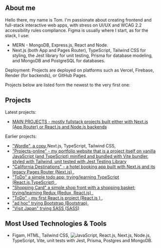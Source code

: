 ## About me
Hello there, my name is Tom. I'm passionate about creating frontend and full-stack interactive web apps, with stress on UI/UX and WCAG 2.2 accessibility rules compliance. Figma is usually where I start, as for the stack, I use:

 - MERN - MongoDB, Express.js, React and Node.
 - Next.js (both App and Pages Router), TypeScript, Tailwind CSS for styling, the Jest library for unit testing, Prisma for database modeling, and MongoDB and PostgreSQL for databases.
   
Deployment: Projects are deployed on platforms such as Vercel, Firebase, Render (for backends), or GitHub Pages.

Projects below are listed form the newest to the very first one:

## Projects
Latest projects: 
- <a href="https://projects-online.vercel.app"   target="_blank"> MAIN PROJECTS - mostly fullstack projects built either with Next.js (App Router) or React.js and Node.js backends </a>

Earlier projects:
-  <a href="https://github.com/spatulatom/nextjs-wordle-new-york-times-game#readme" target="_blank"> "Wordle", a copy </a> Next.js, TypeScript, Tailwind CSS,
-  <a href="https://github.com/spatulatom/projects-online"> "Projects-online" - my portfolio website that is a project itself on vanilla JavaScript (and TypeScript) minified and bundled with Vite bundler, styled with Tailwind, unit tested with Jest Testing Library </a>
-  <a href="https://github.com/spatulatom/react-next-california-destinations#readme"> "California Destinations" - a hotel booking app built with Next.js and its legacy Pages Router (Next.js) </a>,
- <a href="https://github.com/spatulatom/todo-reactjs-typescript/tree/master#readme-top"> "ToDo" a simple todo app; trying/learning TypeScript (React.js,TypeScript) </a>,
-  <a href ="https://github.com/spatulatom/shopping-card-reactjs#readme"> "Shopping Card" a simple shop front with a shopping basket; trying/learning Redux (Redux, React.js) </a>,
-  <a href="https://github.com/spatulatom/todo-reactjs#readme"> "ToDo" - my first React.js project (React.js ) </a>,
-  <a href="https://github.com/spatulatom/bootstrap-demo-website#readme-top"> "ad hoc" trying Bootstrap (Bootstrap)</a>,
- <a href="https://github.com/spatulatom/sass-project#readme-top"> "Visit Japan" trying SASS (SASS)</a>



   


## Most Used Technologies & Tools
- Figam,  HTML, Tailwind CSS,
![JavaScript](https://img.shields.io/badge/-JavaScript-black?style=flat-square&logo=javascript), React.js, Next.js, Node.js, TypeScript, Vite, unit tests with Jest, Prisma, Postgres and MongoDB.



<!-- MARKDOWN LINKS & IMAGES -->


